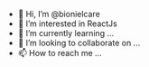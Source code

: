 - 👋 Hi, I’m @bionielcare
- 👀 I’m interested in ReactJs
- 🌱 I’m currently learning ...
- 💞️ I’m looking to collaborate on ...
- 📫 How to reach me ...

<!---
bionielcare/bionielcare is a ✨ special ✨ repository because its `README.md` (this file) appears on your GitHub profile.
You can click the Preview link to take a look at your changes.
--->
